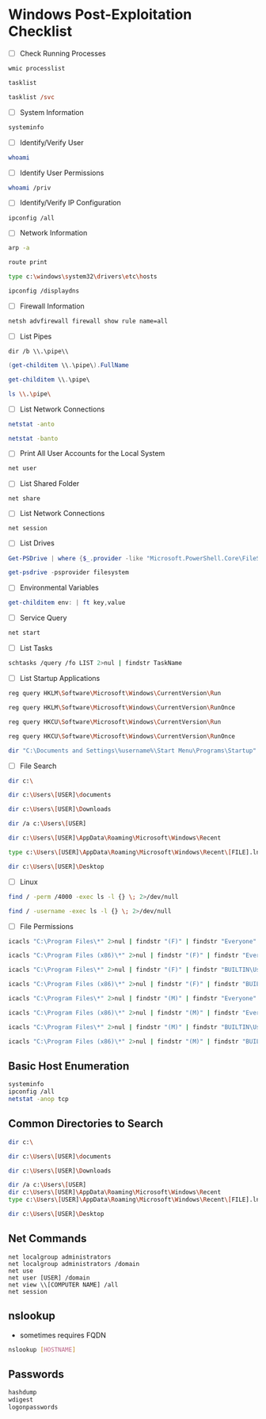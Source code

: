 # Windows Post-Exploitation Checklist

- [ ] Check Running Processes
```sh
wmic processlist
```
```sh
tasklist
```
```ps
tasklist /svc
```

- [ ] System Information
```ps
systeminfo
```

- [ ] Identify/Verify User
```sh
whoami
```

- [ ] Identify User Permissions
```sh
whoami /priv
```

- [ ] Identify/Verify IP Configuration
```sh
ipconfig /all
```

- [ ] Network Information
```sh
arp -a
```
```sh
route print
```
```sh
type c:\windows\system32\drivers\etc\hosts
```
```sh
ipconfig /displaydns
```

- [ ] Firewall Information
```sh
netsh advfirewall firewall show rule name=all
```

- [ ] List Pipes
```shell
dir /b \\.\pipe\\
```
```PowerShell
(get-childitem \\.\pipe\).FullName
```
```powershell
get-childitem \\.\pipe\
```
```sh
ls \\.\pipe\
```

- [ ] List Network Connections
```sh
netstat -anto
```
```sh
netstat -banto
```

- [ ] Print All User Accounts for the Local System
```sh
net user
```

- [ ] List Shared Folder
```
net share
```

- [ ] List Network Connections
```
net session
```

- [ ] List Drives
```powershell
Get-PSDrive | where {$_.provider -like "Microsoft.PowerShell.Core\FileSystem"}|ft name, root
```
```powershell
get-psdrive -psprovider filesystem
```

- [ ] Environmental Variables
```powershell
get-childitem env: | ft key,value
```

- [ ] Service Query
```sh
net start
```

- [ ] List Tasks
```sh
schtasks /query /fo LIST 2>nul | findstr TaskName
```

- [ ] List Startup Applications
```sh
reg query HKLM\Software\Microsoft\Windows\CurrentVersion\Run
```
```sh
reg query HKLM\Software\Microsoft\Windows\CurrentVersion\RunOnce
```
```sh
reg query HKCU\Software\Microsoft\Windows\CurrentVersion\Run
```
```sh
reg query HKCU\Software\Microsoft\Windows\CurrentVersion\RunOnce
```
```sh
dir "C:\Documents and Settings\%username%\Start Menu\Programs\Startup"
```

- [ ] File Search
```sh
dir c:\
```
```sh
dir c:\Users\[USER]\documents
```
```sh
dir c:\Users\[USER]\Downloads
```
```sh
dir /a c:\Users\[USER]
```
```sh
dir c:\Users\[USER]\AppData\Roaming\Microsoft\Windows\Recent
```
```sh
type c:\Users\[USER]\AppData\Roaming\Microsoft\Windows\Recent\[FILE].lnk
```
```sh
dir c:\Users\[USER]\Desktop
```

- [ ] Linux
```sh
find / -perm /4000 -exec ls -l {} \; 2>/dev/null
```
```sh
find / -username -exec ls -l {} \; 2>/dev/null
```

- [ ] File Permissions
```sh
icacls "C:\Program Files\*" 2>nul | findstr "(F)" | findstr "Everyone"
```
```sh
icacls "C:\Program Files (x86)\*" 2>nul | findstr "(F)" | findstr "Everyone"
```
```sh
icacls "C:\Program Files\*" 2>nul | findstr "(F)" | findstr "BUILTIN\Users"
```
```sh
icacls "C:\Program Files (x86)\*" 2>nul | findstr "(F)" | findstr "BUILTIN\Users"
```
```sh
icacls "C:\Program Files\*" 2>nul | findstr "(M)" | findstr "Everyone"
```
```sh
icacls "C:\Program Files (x86)\*" 2>nul | findstr "(M)" | findstr "Everyone"
```
```sh
icacls "C:\Program Files\*" 2>nul | findstr "(M)" | findstr "BUILTIN\Users"
```
```sh
icacls "C:\Program Files (x86)\*" 2>nul | findstr "(M)" | findstr "BUILTIN\Users"
```

## Basic Host Enumeration
```bash
systeminfo
ipconfig /all
netstat -anop tcp
```

## Common Directories to Search
```bash
dir c:\
```
```bash
dir c:\Users\[USER]\documents
```
```bash
dir c:\Users\[USER]\Downloads
```
```bash
dir /a c:\Users\[USER]
dir c:\Users\[USER]\AppData\Roaming\Microsoft\Windows\Recent
type c:\Users\[USER]\AppData\Roaming\Microsoft\Windows\Recent\[FILE].lnk
```
```bash
dir c:\Users\[USER]\Desktop
```

## Net Commands
```shell
net localgroup administrators
net localgroup administrators /domain
net use
net user [USER] /domain
net view \\[COMPUTER NAME] /all
net session
```

## nslookup
- sometimes requires FQDN
```bash
nslookup [HOSTNAME]
```

## Passwords
```bash
hashdump
wdigest
logonpasswords
```
